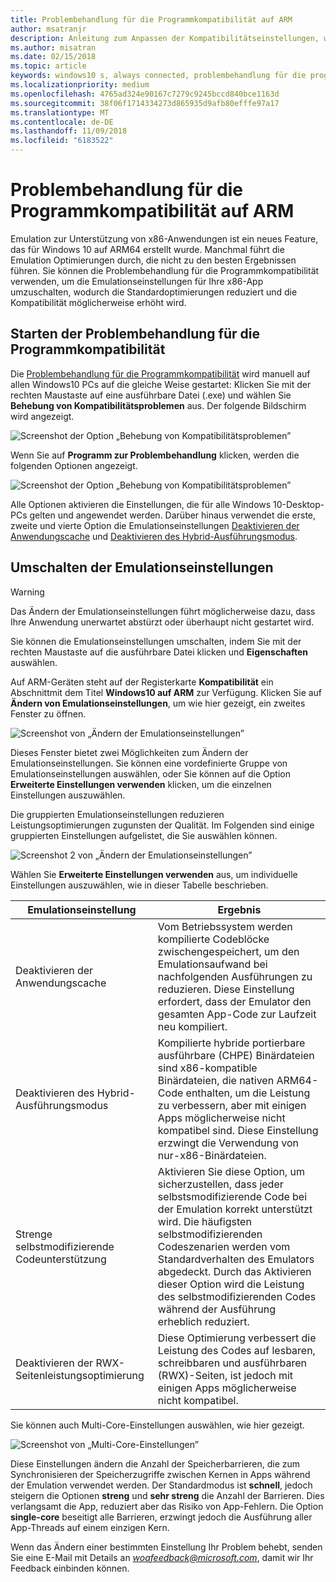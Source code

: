 ```yaml
---
title: Problembehandlung für die Programmkompatibilität auf ARM
author: msatranjr
description: Anleitung zum Anpassen der Kompatibilitätseinstellungen, wenn Ihre App auf ARM nicht korrekt funktioniert
ms.author: misatran
ms.date: 02/15/2018
ms.topic: article
keywords: windows10 s, always connected, problembehandlung für die programmkompatibilität, windows auf ARM
ms.localizationpriority: medium
ms.openlocfilehash: 4765ad324e90167c7279c9245bccd840bce1163d
ms.sourcegitcommit: 38f06f1714334273d865935d9afb80efffe97a17
ms.translationtype: MT
ms.contentlocale: de-DE
ms.lasthandoff: 11/09/2018
ms.locfileid: "6183522"
---
```

# <a name="program-compatibility-troubleshooter-on-arm"></a>Problembehandlung für die Programmkompatibilität auf ARM
Emulation zur Unterstützung von x86-Anwendungen ist ein neues Feature, das für Windows 10 auf ARM64 erstellt wurde. Manchmal führt die Emulation Optimierungen durch, die nicht zu den besten Ergebnissen führen. Sie können die Problembehandlung für die Programmkompatibilität verwenden, um die Emulationseinstellungen für Ihre x86-App umzuschalten, wodurch die Standardoptimierungen reduziert und die Kompatibilität möglicherweise erhöht wird.

## <a name="start-the-program-compatibility-troubleshooter"></a>Starten der Problembehandlung für die Programmkompatibilität
Die [Problembehandlung für die Programmkompatibilität](https://support.microsoft.com/en-us/help/15078/windows-make-older-programs-compatible) wird manuell auf allen Windows10 PCs auf die gleiche Weise gestartet: Klicken Sie mit der rechten Maustaste auf eine ausführbare Datei (.exe) und wählen Sie **Behebung von Kompatibilitätsproblemen** aus. Der folgende Bildschirm wird angezeigt.

![Screenshot der Option „Behebung von Kompatibilitätsproblemen”](images/arm/Capture4.png)

Wenn Sie auf **Programm zur Problembehandlung** klicken, werden die folgenden Optionen angezeigt.

![Screenshot der Option „Behebung von Kompatibilitätsproblemen”](images/arm/Capture5.png)

Alle Optionen aktivieren die Einstellungen, die für alle Windows 10-Desktop-PCs gelten und angewendet werden. Darüber hinaus verwendet die erste, zweite und vierte Option die Emulationseinstellungen [Deaktivieren der Anwendungscache](#disable-app-cache) und [Deaktivieren des Hybrid-Ausführungsmodus](#disable-hybrid-exec-mode).

## <a name="toggling-emulation-settings"></a>Umschalten der Emulationseinstellungen
> [!WARNING]
> Das Ändern der Emulationseinstellungen führt möglicherweise dazu, dass Ihre Anwendung unerwartet abstürzt oder überhaupt nicht gestartet wird.

Sie können die Emulationseinstellungen umschalten, indem Sie mit der rechten Maustaste auf die ausführbare Datei klicken und **Eigenschaften** auswählen.

Auf ARM-Geräten steht auf der Registerkarte **Kompatibilität** ein Abschnittmit dem Titel **Windows10 auf ARM** zur Verfügung. Klicken Sie auf **Ändern von Emulationseinstellungen**, um wie hier gezeigt, ein zweites Fenster zu öffnen.

![Screenshot von „Ändern der Emulationseinstellungen”](images/arm/Capture.png)

Dieses Fenster bietet zwei Möglichkeiten zum Ändern der Emulationseinstellungen. Sie können eine vordefinierte Gruppe von Emulationseinstellungen auswählen, oder Sie können auf die Option **Erweiterte Einstellungen verwenden** klicken, um die einzelnen Einstellungen auszuwählen.

Die gruppierten Emulationseinstellungen reduzieren Leistungsoptimierungen zugunsten der Qualität. Im Folgenden sind einige gruppierten Einstellungen aufgelistet, die Sie auswählen können.

![Screenshot 2 von „Ändern der Emulationseinstellungen”](images/arm/Capture2.png)

Wählen Sie **Erweiterte Einstellungen verwenden** aus, um individuelle Einstellungen auszuwählen, wie in dieser Tabelle beschrieben.

| Emulationseinstellung | Ergebnis |
| ----------------- | ----------- |
| <p id="disable-app-cache">Deaktivieren der Anwendungscache</p> | Vom Betriebssystem werden kompilierte Codeblöcke zwischengespeichert, um den Emulationsaufwand bei nachfolgenden Ausführungen zu reduzieren. Diese Einstellung erfordert, dass der Emulator den gesamten App-Code zur Laufzeit neu kompiliert. |
| <p id="disable-hybrid-exec-mode">Deaktivieren des Hybrid-Ausführungsmodus</p> | Kompilierte hybride portierbare ausführbare (CHPE) Binärdateien sind x86-kompatible Binärdateien, die nativen ARM64-Code enthalten, um die Leistung zu verbessern, aber mit einigen Apps möglicherweise nicht kompatibel sind. Diese Einstellung erzwingt die Verwendung von nur-x86-Binärdateien. |
| Strenge selbstmodifizierende Codeunterstützung | Aktivieren Sie diese Option, um sicherzustellen, dass jeder selbstsmodifizierende Code bei der Emulation korrekt unterstützt wird. Die häufigsten selbstmodifizierenden Codeszenarien werden vom Standardverhalten des Emulators abgedeckt. Durch das Aktivieren dieser Option wird die Leistung des selbstmodifizierenden Codes während der Ausführung erheblich reduziert. |
| Deaktivieren der RWX-Seitenleistungsoptimierung | Diese Optimierung verbessert die Leistung des Codes auf lesbaren, schreibbaren und ausführbaren (RWX)-Seiten, ist jedoch mit einigen Apps möglicherweise nicht kompatibel. |

Sie können auch Multi-Core-Einstellungen auswählen, wie hier gezeigt.

![Screenshot von „Multi-Core-Einstellungen”](images/arm/Capture3.png)

Diese Einstellungen ändern die Anzahl der Speicherbarrieren, die zum Synchronisieren der Speicherzugriffe zwischen Kernen in Apps während der Emulation verwendet werden. Der Standardmodus ist **schnell**, jedoch steigern die Optionen **streng** und **sehr streng** die Anzahl der Barrieren. Dies verlangsamt die App, reduziert aber das Risiko von App-Fehlern. Die Option **single-core** beseitigt alle Barrieren, erzwingt jedoch die Ausführung aller App-Threads auf einem einzigen Kern.

Wenn das Ändern einer bestimmten Einstellung Ihr Problem behebt, senden Sie eine E-Mail mit Details an *woafeedback@microsoft.com*, damit wir Ihr Feedback einbinden können.